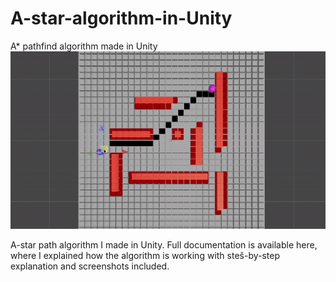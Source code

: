 # A-star-algorithm-in-Unity
A* pathfind algorithm made in Unity
![Alt Text](https://github.com/romanokeser/A-star-algorithm-in-Unity/blob/main/first%20record.gif)

A-star path algorithm I made in Unity. Full documentation is available here, where I explained how the algorithm is working with steš-by-step explanation and screenshots included. 

